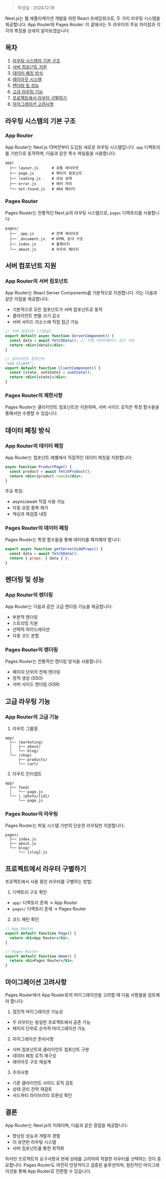 >작성일 : 2024.12.19

Next.js는 웹 애플리케이션 개발을 위한 React 프레임워크로, 두 가지 라우팅 시스템을 제공합니다: 
App Router와 Pages Router. 이 글에서는 두 라우터의 주요 차이점과 각각의 특징을 상세히 알아보겠습니다.

## 목차
1. [라우팅 시스템의 기본 구조](#라우팅-시스템의-기본-구조)
2. [서버 컴포넌트 지원](#서버-컴포넌트-지원)
3. [데이터 페칭 방식](#데이터-페칭-방식)
4. [레이아웃 시스템](#레이아웃-시스템)
5. [렌더링 및 성능](#렌더링-및-성능)
6. [고급 라우팅 기능](#고급-라우팅-기능)
7. [프로젝트에서 라우터 구별하기](#프로젝트에서-라우터-구별하기)
8. [마이그레이션 고려사항](#마이그레이션-고려사항)

## 라우팅 시스템의 기본 구조

### App Router
App Router는 Next.js 13버전부터 도입된 새로운 라우팅 시스템입니다. `app` 디렉토리를 기반으로 동작하며, 다음과 같은 특수 파일들을 사용합니다:

```
app/
  ├── layout.js      # 공통 레이아웃
  ├── page.js        # 페이지 컴포넌트
  ├── loading.js     # 로딩 상태
  ├── error.js       # 에러 처리
  └── not-found.js   # 404 페이지
```

### Pages Router
Pages Router는 전통적인 Next.js의 라우팅 시스템으로, `pages` 디렉토리를 사용합니다:

```
pages/
  ├── _app.js        # 전역 레이아웃
  ├── _document.js   # HTML 문서 구조
  ├── index.js       # 홈페이지
  └── about.js       # 라우트 페이지
```

## 서버 컴포넌트 지원

### App Router의 서버 컴포넌트
App Router는 React Server Components를 기본적으로 지원합니다. 이는 다음과 같은 이점을 제공합니다:

- 기본적으로 모든 컴포넌트가 서버 컴포넌트로 동작
- 클라이언트 번들 크기 감소
- 서버 사이드 리소스에 직접 접근 가능

```jsx
// 서버 컴포넌트 (기본값)
export default async function ServerComponent() {
  const data = await fetchData(); // 직접 데이터베이스 접근 가능
  return <div>{data}</div>;
}

// 클라이언트 컴포넌트
'use client';
export default function ClientComponent() {
  const [state, setState] = useState();
  return <div>{state}</div>;
}
```

### Pages Router의 제한사항
Pages Router는 클라이언트 컴포넌트만 지원하며, 서버 사이드 로직은 특정 함수들을 통해서만 수행할 수 있습니다.

## 데이터 페칭 방식

### App Router의 데이터 페칭
App Router는 컴포넌트 레벨에서 직접적인 데이터 페칭을 지원합니다:

```jsx
async function ProductPage() {
  const product = await fetchProduct();
  return <div>{product.name}</div>;
}
```

주요 특징:
- async/await 직접 사용 가능
- 자동 요청 중복 제거
- 캐싱과 재검증 내장

### Pages Router의 데이터 페칭
Pages Router는 특정 함수들을 통해 데이터를 페치해야 합니다:

```jsx
export async function getServerSideProps() {
  const data = await fetchData();
  return { props: { data } };
}
```

## 렌더링 및 성능

### App Router의 렌더링
App Router는 다음과 같은 고급 렌더링 기능을 제공합니다:

- 부분적 렌더링
- 스트리밍 지원
- 선택적 하이드레이션
- 자동 코드 분할

### Pages Router의 렌더링
Pages Router는 전통적인 렌더링 방식을 사용합니다:

- 페이지 단위의 전체 렌더링
- 정적 생성 (SSG)
- 서버 사이드 렌더링 (SSR)

## 고급 라우팅 기능

### App Router의 고급 기능
1. 라우트 그룹핑
```
app/
  ├── (marketing)
  │   ├── about/
  │   └── blog/
  └── (shop)
      ├── products/
      └── cart/
```

2. 라우트 인터셉트
```
app/
  ├── feed/
  │   └── page.js
  └── (.)photo/[id]/
      └── page.js
```

### Pages Router의 라우팅
Pages Router는 파일 시스템 기반의 단순한 라우팅만 지원합니다:

```
pages/
  ├── index.js
  ├── about.js
  └── blog/
      └── [slug].js
```

## 프로젝트에서 라우터 구별하기

프로젝트에서 사용 중인 라우터를 구별하는 방법:

1. 디렉토리 구조 확인
- `app/` 디렉토리 존재 → App Router
- `pages/` 디렉토리 존재 → Pages Router

2. 코드 패턴 확인
```jsx
// App Router
export default function Page() {
  return <h1>App Router</h1>;
}

// Pages Router
export default function Home() {
  return <h1>Pages Router</h1>;
}
```

## 마이그레이션 고려사항

Pages Router에서 App Router로의 마이그레이션을 고려할 때 다음 사항들을 검토해야 합니다:

1. 점진적 마이그레이션 가능성
- 두 라우터는 동일한 프로젝트에서 공존 가능
- 페이지 단위로 순차적 마이그레이션 가능

2. 마이그레이션 준비사항
- 서버 컴포넌트와 클라이언트 컴포넌트 구분
- 데이터 페칭 로직 재구성
- 레이아웃 구조 재설계

3. 주의사항
- 기존 클라이언트 사이드 로직 검토
- 상태 관리 전략 재검토
- 서드파티 라이브러리 호환성 확인

## 결론

App Router는 Next.js의 미래이며, 다음과 같은 장점을 제공합니다:
- 향상된 성능과 개발자 경험
- 더 유연한 라우팅 시스템
- 서버 컴포넌트를 통한 최적화

하지만 프로젝트의 요구사항과 현재 상태를 고려하여 적절한 라우터를 선택하는 것이 중요합니다. Pages Router도 여전히 안정적이고 검증된 솔루션이며, 점진적인 마이그레이션을 통해 App Router로 전환할 수 있습니다.